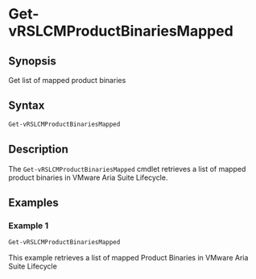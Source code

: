 # Get-vRSLCMProductBinariesMapped

## Synopsis

Get list of mapped product binaries

## Syntax

```powershell
Get-vRSLCMProductBinariesMapped
```

## Description

The `Get-vRSLCMProductBinariesMapped` cmdlet retrieves a list of mapped product binaries in VMware Aria Suite Lifecycle.

## Examples

### Example 1

```powershell
Get-vRSLCMProductBinariesMapped
```

This example retrieves a list of mapped Product Binaries in VMware Aria Suite Lifecycle
